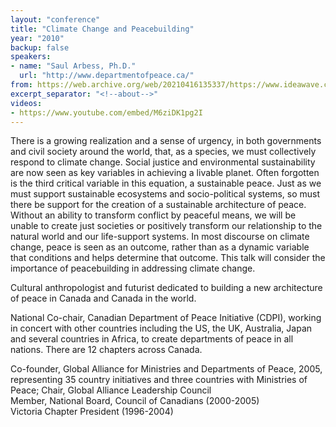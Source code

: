 ```yaml
---
layout: "conference"
title: "Climate Change and Peacebuilding"
year: "2010"
backup: false
speakers:
- name: "Saul Arbess, Ph.D."
  url: "http://www.departmentofpeace.ca/"
from: https://web.archive.org/web/20210416135337/https://www.ideawave.ca/the-conference/climate-change-and-peacebuilding
excerpt_separator: "<!--about-->"
videos:
- https://www.youtube.com/embed/M6ziDK1pg2I
---
```


There is a growing realization and a sense of urgency, in both governments and
civil society around the world, that, as a species, we must collectively
respond to climate change. Social justice and environmental sustainability are
now seen as key variables in achieving a livable planet. Often forgotten is
the third critical variable in this equation, a sustainable peace. Just as we
must support sustainable ecosystems and socio-political systems, so must there
be support for the creation of a sustainable architecture of peace. Without an
ability to transform conflict by peaceful means, we will be unable to create
just societies or positively transform our relationship to the natural world
and our life-support systems. In most discourse on climate change, peace is
seen as an outcome, rather than as a dynamic variable that conditions and
helps determine that outcome. This talk will consider the importance of
peacebuilding in addressing climate change.

<!--about-->

Cultural anthropologist and futurist dedicated to building a new architecture
of peace in Canada and Canada in the world.  

National Co-chair, Canadian Department of Peace Initiative (CDPI), working in
concert with other countries including the US, the UK, Australia, Japan and
several countries in Africa, to create departments of peace in all nations.
There are 12 chapters across Canada.  

Co-founder, Global Alliance for Ministries and Departments of Peace, 2005,
representing 35 country initiatives and three countries with Ministries of
Peace; Chair, Global Alliance Leadership Council  
Member, National Board, Council of Canadians (2000-2005)  
Victoria Chapter President (1996-2004)
